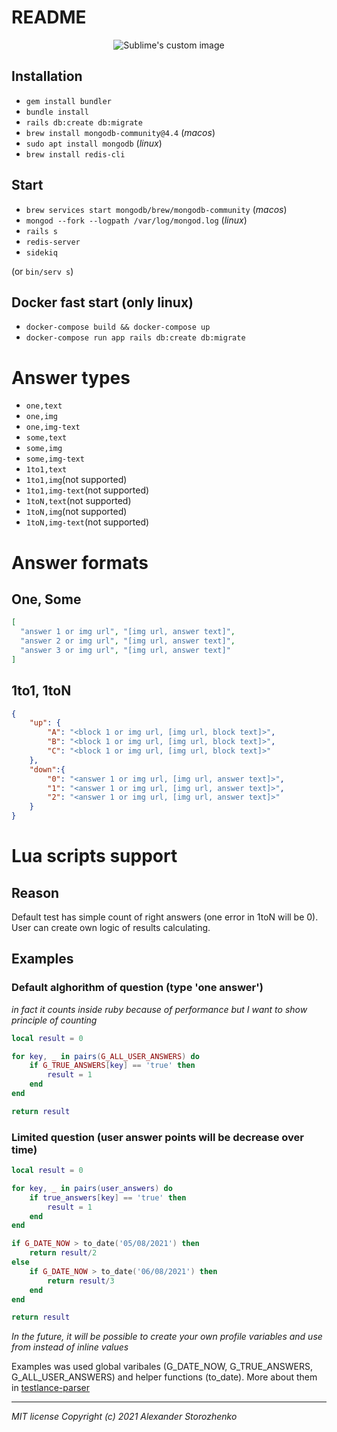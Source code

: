 # README

<p align="center">
  <img src="https://user-images.githubusercontent.com/54493133/126068484-87e594da-b775-4d72-8302-716862e7e9a3.png" alt="Sublime's custom image"/>
</p>

## Installation
- `gem install bundler`
- `bundle install`
- `rails db:create db:migrate`
- `brew install mongodb-community@4.4` (_macos_)
- `sudo apt install mongodb` (_linux_)
- `brew install redis-cli`

## Start
- `brew services start mongodb/brew/mongodb-community` (_macos_)
- `mongod --fork --logpath /var/log/mongod.log` (_linux_)
- `rails s`
- `redis-server`
- `sidekiq`

(or `bin/serv s`)

## Docker fast start (only linux)
- `docker-compose build && docker-compose up`
- `docker-compose run app rails db:create db:migrate`

# Answer types

- `one,text`
- `one,img`
- `one,img-text`
- `some,text`
- `some,img`
- `some,img-text`
- `1to1,text`
- `1to1,img`(not supported)
- `1to1,img-text`(not supported)
- `1toN,text`(not supported)
- `1toN,img`(not supported)
- `1toN,img-text`(not supported)

# Answer formats
## One, Some
```json
[
  "answer 1 or img url", "[img url, answer text]",
  "answer 2 or img url", "[img url, answer text]",
  "answer 3 or img url", "[img url, answer text]"
]
```

## 1to1, 1toN
```json
{
    "up": {
        "A": "<block 1 or img url, [img url, block text]>",
        "B": "<block 1 or img url, [img url, block text]>",
        "C": "<block 1 or img url, [img url, block text]>"
    },
    "down":{
        "0": "<answer 1 or img url, [img url, answer text]>",
        "1": "<answer 1 or img url, [img url, answer text]>",
        "2": "<answer 1 or img url, [img url, answer text]>"
    }
}
```

# Lua scripts support
## Reason
Default test has simple count of right answers (one error in 1toN will be 0). User can create own logic of results calculating.
## Examples
### Default alghorithm of question (type 'one answer')
*in fact it counts inside ruby because of performance but I want to show principle of counting*
```lua
local result = 0

for key, _ in pairs(G_ALL_USER_ANSWERS) do
    if G_TRUE_ANSWERS[key] == 'true' then
        result = 1
    end
end

return result
```
### Limited question (user answer points will be decrease over time)
```lua
local result = 0

for key, _ in pairs(user_answers) do
    if true_answers[key] == 'true' then
        result = 1
    end
end

if G_DATE_NOW > to_date('05/08/2021') then
    return result/2
else
    if G_DATE_NOW > to_date('06/08/2021') then
        return result/3
    end
end

return result
```
*In the future, it will be possible to create your own profile variables and use from instead of inline values*

Examples was used global varibales (G_DATE_NOW, G_TRUE_ANSWERS, G_ALL_USER_ANSWERS) and helper functions (to_date). More about them in [testlance-parser](https://github.com/alexander-storozhenko/testlance-parser)

---
*MIT license Copyright (c) 2021 Alexander Storozhenko*
